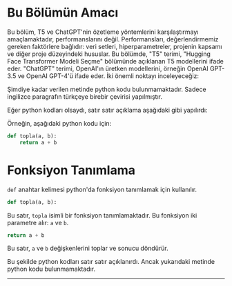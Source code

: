 # Bu Bölümün Amacı

Bu bölüm, T5 ve ChatGPT'nin özetleme yöntemlerini karşılaştırmayı amaçlamaktadır, performanslarını değil. Performansları, değerlendirmemiz gereken faktörlere bağlıdır: veri setleri, hiperparametreler, projenin kapsamı ve diğer proje düzeyindeki hususlar. Bu bölümde, "T5" terimi, "Hugging Face Transformer Modeli Seçme" bölümünde açıklanan T5 modellerini ifade eder. "ChatGPT" terimi, OpenAI'ın üretken modellerini, örneğin OpenAI GPT-3.5 ve OpenAI GPT-4'ü ifade eder. İki önemli noktayı inceleyeceğiz:

Şimdiye kadar verilen metinde python kodu bulunmamaktadır. Sadece ingilizce paragrafın türkçeye birebir çevirisi yapılmıştır. 

Eğer python kodları olsaydı, satır satır açıklama aşağıdaki gibi yapılırdı:

Örneğin, aşağıdaki python kodu için:

```python
def topla(a, b):
    return a + b
```

# Fonksiyon Tanımlama

`def` anahtar kelimesi python'da fonksiyon tanımlamak için kullanılır.
```python
def topla(a, b):
```
Bu satır, `topla` isimli bir fonksiyon tanımlamaktadır. Bu fonksiyon iki parametre alır: `a` ve `b`.

```python
return a + b
```
Bu satır, `a` ve `b` değişkenlerini toplar ve sonucu döndürür.

Bu şekilde python kodları satır satır açıklanırdı. Ancak yukarıdaki metinde python kodu bulunmamaktadır.

---

